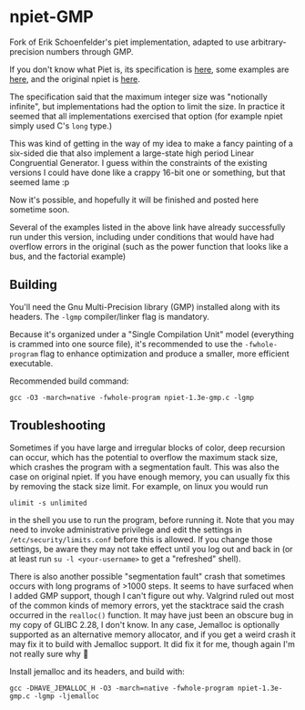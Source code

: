 # npiet-GMP
Fork of Erik Schoenfelder's piet implementation, adapted to use arbitrary-precision numbers through GMP.

If you don't know what Piet is, its specification is [here](http://www.dangermouse.net/esoteric/piet.html), some examples are [here](http://www.dangermouse.net/esoteric/piet/samples.html), and the original npiet is [here](https://www.bertnase.de/npiet/).

The specification said that the maximum integer size was "notionally infinite", but implementations had the option to limit the size. In practice it seemed that all implementations exercised that option (for example npiet simply used C's `long` type.)

This was kind of getting in the way of my idea to make a fancy painting of a six-sided die that also implement a large-state high period Linear Congruential Generator. I guess within the constraints of the existing versions I could have done like a crappy 16-bit one or something, but that seemed lame :p

Now it's possible, and hopefully it will be finished and posted here sometime soon.

Several of the examples listed in the above link have already successfully run under this version, including under conditions that would have had overflow errors in the original (such as the power function that looks like a bus, and the factorial example)

## Building

You'll need the Gnu Multi-Precision library (GMP) installed along with its headers. The `-lgmp` compiler/linker flag is mandatory. 

Because it's organized under a "Single Compilation Unit" model (everything is crammed into one source file), it's recommended to use the `-fwhole-program` flag to enhance optimization and produce a smaller, more efficient executable.

Recommended build command:

```
gcc -O3 -march=native -fwhole-program npiet-1.3e-gmp.c -lgmp
```

## Troubleshooting

Sometimes if you have large and irregular blocks of color, deep recursion can occur, which has the potential to overflow the maximum stack size, which crashes the program with a segmentation fault. This was also the case on original npiet. If you have enough memory, you can usually fix this by removing the stack size limit. For example, on linux you would run

`ulimit -s unlimited`

in the shell you use to run the program, before running it. Note that you may need to invoke administrative privilege and edit the settings in `/etc/security/limits.conf` before this is allowed. If you change those settings, be aware they may not take effect until you log out and back in (or at least run `su -l <your-username>` to get a "refreshed" shell).

There is also another possible "segmentation fault" crash that sometimes occurs with long programs of >1000 steps. It seems to have surfaced when I added GMP support, though I can't figure out why. Valgrind ruled out most of the common kinds of memory errors, yet the stacktrace said the crash occurred in the `realloc()` function. It may have just been an obscure bug in my copy of GLIBC 2.28, I don't know. In any case, Jemalloc is optionally supported as an alternative memory allocator, and if you get a weird crash it may fix it to build with Jemalloc support. It did fix it for me, though again I'm not really sure why 🤷

Install jemalloc and its headers, and build with:

```
gcc -DHAVE_JEMALLOC_H -O3 -march=native -fwhole-program npiet-1.3e-gmp.c -lgmp -ljemalloc
```
